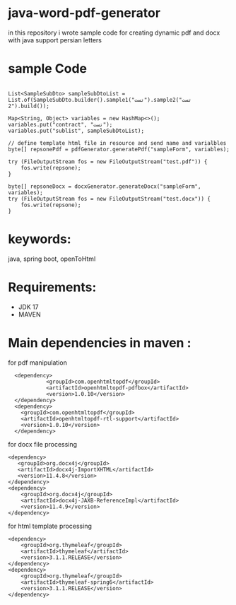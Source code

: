 # java-word-pdf-generator

in this repository i wrote sample code for creating dynamic pdf and docx with java support persian letters

# sample Code

```

List<SampleSubDto> sampleSubDtoList = List.of(SampleSubDto.builder().sample1("تست").sample2("تست 2").build());

Map<String, Object> variables = new HashMap<>();
variables.put("contract", "تست");
variables.put("sublist", sampleSubDtoList);

// define template html file in resource and send name and varialbles 
byte[] repsonePdf = pdfGenerator.generatePdf("sampleForm", variables);

try (FileOutputStream fos = new FileOutputStream("test.pdf")) {
    fos.write(repsone);
}

byte[] repsoneDocx = docxGenerator.generateDocx("sampleForm", variables);
try (FileOutputStream fos = new FileOutputStream("test.docx")) {
    fos.write(repsone);
}

```

# keywords:

java, spring boot, openToHtml

# Requirements:

- JDK 17
- MAVEN

# Main dependencies in maven :

for pdf manipulation

```
  <dependency>
            <groupId>com.openhtmltopdf</groupId>
            <artifactId>openhtmltopdf-pdfbox</artifactId>
            <version>1.0.10</version>
  </dependency>
  <dependency>
    <groupId>com.openhtmltopdf</groupId>
    <artifactId>openhtmltopdf-rtl-support</artifactId>
    <version>1.0.10</version>
  </dependency>
```

for docx file processing

```
<dependency>
   <groupId>org.docx4j</groupId>
   <artifactId>docx4j-ImportXHTML</artifactId>
   <version>11.4.8</version>
</dependency>
<dependency>
    <groupId>org.docx4j</groupId>
    <artifactId>docx4j-JAXB-ReferenceImpl</artifactId>
    <version>11.4.9</version>
</dependency>
```

for html template processing

```
<dependency>
    <groupId>org.thymeleaf</groupId>
    <artifactId>thymeleaf</artifactId>
    <version>3.1.1.RELEASE</version>
</dependency>
<dependency>
    <groupId>org.thymeleaf</groupId>
    <artifactId>thymeleaf-spring6</artifactId>
    <version>3.1.1.RELEASE</version>
</dependency>
```
